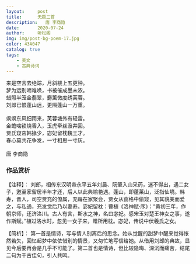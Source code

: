 ```yaml
---
layout:     post
title:      无题二首
description:   唐 李商隐
date:       2020-07-24
author:     听松阁
img: img/post-bg-poem-17.jpg
color: 43A047
catalog: true
tags:
    - 美文
    - 古典诗词
---
```


来是空言去绝踪，月斜楼上五更钟。<br>
梦为远别啼难唤，书被催成墨未浓。<br>
蜡照半笼金翡翠，麝薰微度绣芙蓉。<br>
刘郎已恨蓬山远，更隔蓬山一万重。<br>
<br>
飒飒东风细雨来，芙蓉塘外有轻雷。<br>
金蟾啮锁烧香入，玉虎牵丝汲井回。<br>
贾氏窥帘韩掾少，宓妃留枕魏王才。<br>
春心莫共花争发，一寸相思一寸灰。<br>
<br>
唐 李商隐


### 作品赏析
【注释】：
刘郎，相传东汉明帝永平五年刘晨、阮肇入山采药，迷不得出，遇二女子，邀至家留居半年才还，后人以此典喻艳遇。蓬山，即蓬莱山，泛指仙境。韩寿，晋人，司空贾充的僚属，充每在家聚会，贾女从窗格中偷窥，见其貌美而爱之，与私通，充发觉后乃以妻寿。宓妃留枕：曹植《洛神赋·序》：“黄初三年，作朝京师，还济洛川。古人有言，斯水之神，名曰宓妃。感宋玉对楚王神女之事，遂作斯赋。”植过洛水时，忽见一女子来，赠所用枕。宓妃，传说中伏羲氏之女。

【简析】：
第一首是情诗，写与情人别离后的思念。始从觉醒的甜梦中醒来觉得怅然若失，回忆起梦中依依惜别的情景，又匆忙地写信给她。从借用刘郎的典故，显见今后要再会是几乎不可能了。第二首也是情诗，但比较隐晦、深沉而痛苦，结尾二句为千古佳句，引人共鸣。
